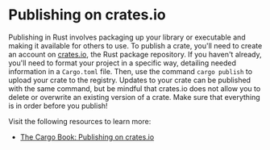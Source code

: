 # Publishing on crates.io

Publishing in Rust involves packaging up your library or executable and making it available for others to use. To publish a crate, you'll need to create an account on [crates.io](https://crates.io/), the Rust package repository. If you haven't already, you'll need to format your project in a specific way, detailing needed information in a `Cargo.toml` file. Then, use the command `cargo publish` to upload your crate to the registry. Updates to your crate can be published with the same command, but be mindful that crates.io does not allow you to delete or overwrite an existing version of a crate. Make sure that everything is in order before you publish!

Visit the following resources to learn more:

- [The Cargo Book: Publishing on crates.io](https://doc.rust-lang.org/cargo/reference/publishing.html)
